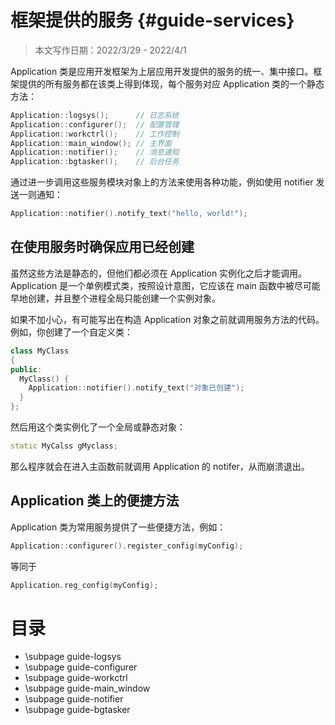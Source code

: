 # 框架提供的服务 {#guide-services}

> 本文写作日期：2022/3/29 - 2022/4/1

Application 类是应用开发框架为上层应用开发提供的服务的统一、集中接口。框架提供的所有服务都在该类上得到体现，每个服务对应 Application 类的一个静态方法：

```cpp
Application::logsys();      // 日志系统
Application::configurer();  // 配置管理
Application::workctrl();    // 工作控制
Application::main_window(); // 主界面
Application::notifier();    // 消息通知
Application::bgtasker();    // 后台任务
```

通过进一步调用这些服务模块对象上的方法来使用各种功能，例如使用 notifier 发送一则通知：

```cpp
Application::notifier().notify_text("hello, world!");
```

## 在使用服务时确保应用已经创建

虽然这些方法是静态的，但他们都必须在 Application 实例化之后才能调用。Application 是一个单例模式类，按照设计意图，它应该在 main 函数中被尽可能早地创建，并且整个进程全局只能创建一个实例对象。

如果不加小心，有可能写出在构造 Application 对象之前就调用服务方法的代码。例如，你创建了一个自定义类：

```cpp
class MyClass
{
public:
  MyClass() {
    Application::notifier().notify_text("对象已创建");
  }
};
```

然后用这个类实例化了一个全局或静态对象：

```cpp
static MyCalss gMyclass;
```

那么程序就会在进入主函数前就调用 Application 的 notifer，从而崩溃退出。

## Application 类上的便捷方法

Application 类为常用服务提供了一些便捷方法，例如：

```cpp
Application::configurer().register_config(myConfig);
```

等同于

```cpp
Application.reg_config(myConfig);
```

# 目录

- \subpage guide-logsys
- \subpage guide-configurer
- \subpage guide-workctrl
- \subpage guide-main_window
- \subpage guide-notifier
- \subpage guide-bgtasker
